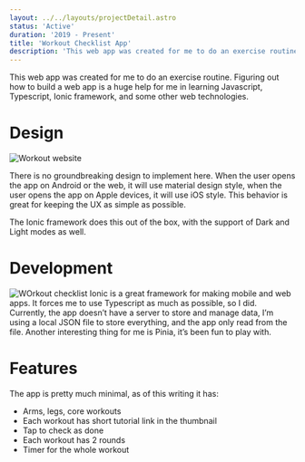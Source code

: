 ```yaml
---
layout: ../../layouts/projectDetail.astro
status: 'Active'
duration: '2019 - Present'
title: 'Workout Checklist App'
description: 'This web app was created for me to do an exercise routine. Figuring out how to build a web app is a huge help for me in learning Javascript, Typescript, Ionic framework, and some other web technologies.'
---
```


This web app was created for me to do an exercise routine. Figuring out how to build a web app is a huge help for me in learning Javascript, Typescript, Ionic framework, and some other web technologies.

# Design

![Workout website](https://ik.imagekit.io/madsouris/vannrith/projects/workout-1.PNG?tr=w-1200)

There is no groundbreaking design to implement here. When the user opens the app on Android or the web, it will use material design style, when the user opens the app on Apple devices, it will use iOS style. This behavior is great for keeping the UX as simple as possible.

The Ionic framework does this out of the box, with the support of Dark and Light modes as well.

# Development

![WOrkout checklist](https://ik.imagekit.io/madsouris/vannrith/projects/workout-2.PNG?tr=w-1200)
Ionic is a great framework for making mobile and web apps. It forces me to use Typescript as much as possible, so I did. Currently, the app doesn’t have a server to store and manage data, I’m using a local JSON file to store everything, and the app only read from the file. Another interesting thing for me is Pinia, it’s been fun to play with.

# Features

The app is pretty much minimal, as of this writing it has:

-   Arms, legs, core workouts
-   Each workout has short tutorial link in the thumbnail
-   Tap to check as done
-   Each workout has 2 rounds
-   Timer for the whole workout
